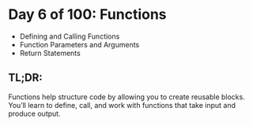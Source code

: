 # Day 6 of 100: Functions

- Defining and Calling Functions
- Function Parameters and Arguments
- Return Statements

## TL;DR:

Functions help structure code by allowing you to create reusable blocks. You’ll learn to define, call, and work with functions that take input and produce output.
